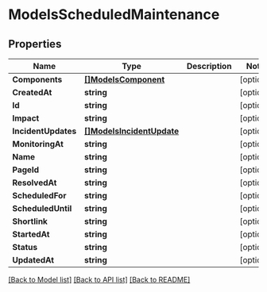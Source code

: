 # ModelsScheduledMaintenance

## Properties

Name | Type | Description | Notes
------------ | ------------- | ------------- | -------------
**Components** | [**[]ModelsComponent**](models.Component.md) |  | [optional] 
**CreatedAt** | **string** |  | [optional] 
**Id** | **string** |  | [optional] 
**Impact** | **string** |  | [optional] 
**IncidentUpdates** | [**[]ModelsIncidentUpdate**](models.IncidentUpdate.md) |  | [optional] 
**MonitoringAt** | **string** |  | [optional] 
**Name** | **string** |  | [optional] 
**PageId** | **string** |  | [optional] 
**ResolvedAt** | **string** |  | [optional] 
**ScheduledFor** | **string** |  | [optional] 
**ScheduledUntil** | **string** |  | [optional] 
**Shortlink** | **string** |  | [optional] 
**StartedAt** | **string** |  | [optional] 
**Status** | **string** |  | [optional] 
**UpdatedAt** | **string** |  | [optional] 

[[Back to Model list]](../README.md#documentation-for-models) [[Back to API list]](../README.md#documentation-for-api-endpoints) [[Back to README]](../README.md)


